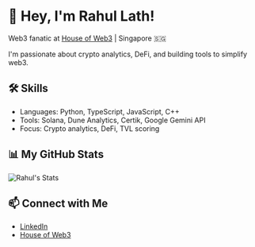 # 👋 Hey, I'm Rahul Lath!
Web3 fanatic at [House of Web3](https://houseofweb3.io) | Singapore 🇸🇬

I'm passionate about crypto analytics, DeFi, and building tools to simplify web3.  

## 🛠️ Skills
- Languages: Python, TypeScript, JavaScript, C++
- Tools: Solana, Dune Analytics, Certik, Google Gemini API
- Focus: Crypto analytics, DeFi, TVL scoring

## 📊 My GitHub Stats
![Rahul's Stats](https://github-readme-stats.vercel.app/api?username=rahullath&show_icons=true&theme=radical)

## 📫 Connect with Me
- [LinkedIn](https://linkedin.com/in/rahullath)
- [House of Web3](https://houseofweb3.io)
